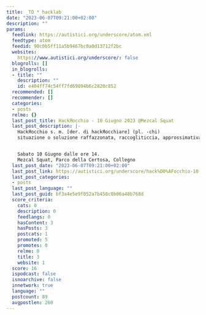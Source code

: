 ```yaml
---
title: _TO * hacklab
date: "2023-06-07T09:21:00+02:00"
description: ""
params:
  feedlink: https://autistici.org/underscore/atom.xml
  feedtype: atom
  feedid: 90c0b5ff11a5b9467bc0a0d13712f2bc
  websites:
    https://www.autistici.org/underscore/: false
  blogrolls: []
  in_blogrolls:
  - title: ""
    description: ""
    id: e404ff74c54ff7fd69894b6c2820c852
  recommended: []
  recommender: []
  categories:
  - posts
  relme: {}
  last_post_title: HackЯocchio - 10 Giugno 2023 @Mezcal Squat
  last_post_description: |-
    HackЯocchio s. m. [der. di hackЯocchiare] (pl. -chi)
    situazione o soluzione raffazzonata, raccogliticcia, approssimativa


    Sabato 10 Giugno dalle ore 14.
    Mezcal Squat, Parco della Certosa, Collegno
  last_post_date: "2023-06-07T09:21:00+02:00"
  last_post_link: https://autistici.org/underscore/hack%D0%AFocchio-10-giugno-2023-mezcal-squat.html
  last_post_categories:
  - posts
  last_post_language: ""
  last_post_guid: bf3a4e5e9f052a7b458c0b06a48b768d
  score_criteria:
    cats: 0
    description: 0
    feedlangs: 0
    hasContent: 3
    hasPosts: 3
    postcats: 1
    promoted: 5
    promotes: 0
    relme: 0
    title: 3
    website: 1
  score: 16
  ispodcast: false
  isnoarchive: false
  innetwork: true
  language: ""
  postcount: 89
  avgpostlen: 260
---
```

